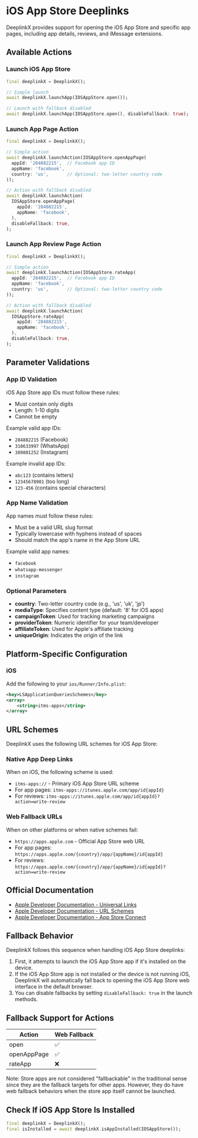# iOS App Store Deeplinks

DeeplinkX provides support for opening the iOS App Store and specific app pages, including app details, reviews, and iMessage extensions.

## Available Actions

### Launch iOS App Store
```dart
final deeplinkX = DeeplinkX();

// Simple launch
await deeplinkX.launchApp(IOSAppStore.open());

// Launch with fallback disabled
await deeplinkX.launchApp(IOSAppStore.open(), disableFallback: true);
```

### Launch App Page Action
```dart
final deeplinkX = DeeplinkX();

// Simple action
await deeplinkX.launchAction(IOSAppStore.openAppPage(
  appId: '284882215',  // Facebook app ID
  appName: 'facebook',
  country: 'us',       // Optional: two-letter country code
));

// Action with fallback disabled
await deeplinkX.launchAction(
  IOSAppStore.openAppPage(
    appId: '284882215',
    appName: 'facebook',
  ),
  disableFallback: true,
);
```

### Launch App Review Page Action
```dart
final deeplinkX = DeeplinkX();

// Simple action
await deeplinkX.launchAction(IOSAppStore.rateApp(
  appId: '284882215',  // Facebook app ID
  appName: 'facebook',
  country: 'us',       // Optional: two-letter country code
));

// Action with fallback disabled
await deeplinkX.launchAction(
  IOSAppStore.rateApp(
    appId: '284882215',
    appName: 'facebook',
  ),
  disableFallback: true,
);
```

## Parameter Validations

### App ID Validation
iOS App Store app IDs must follow these rules:
- Must contain only digits
- Length: 1-10 digits
- Cannot be empty

Example valid app IDs:
- `284882215` (Facebook)
- `310633997` (WhatsApp)
- `389801252` (Instagram)

Example invalid app IDs:
- `abc123` (contains letters)
- `12345678901` (too long)
- `123-456` (contains special characters)

### App Name Validation
App names must follow these rules:
- Must be a valid URL slug format
- Typically lowercase with hyphens instead of spaces
- Should match the app's name in the App Store URL

Example valid app names:
- `facebook`
- `whatsapp-messenger`
- `instagram`

### Optional Parameters
- **country**: Two-letter country code (e.g., 'us', 'uk', 'jp')
- **mediaType**: Specifies content type (default: '8' for iOS apps)
- **campaignToken**: Used for tracking marketing campaigns
- **providerToken**: Numeric identifier for your team/developer
- **affiliateToken**: Used for Apple's affiliate tracking
- **uniqueOrigin**: Indicates the origin of the link

## Platform-Specific Configuration

### iOS
Add the following to your `ios/Runner/Info.plist`:
```xml
<key>LSApplicationQueriesSchemes</key>
<array>
    <string>itms-apps</string>
</array>
```

## URL Schemes

DeeplinkX uses the following URL schemes for iOS App Store:

### Native App Deep Links
When on iOS, the following scheme is used:
- `itms-apps://` - Primary iOS App Store URL scheme
- For app pages: `itms-apps://itunes.apple.com/app/id{appId}`
- For reviews: `itms-apps://itunes.apple.com/app/id{appId}?action=write-review`

### Web Fallback URLs
When on other platforms or when native schemes fail:
- `https://apps.apple.com` - Official App Store web URL
- For app pages: `https://apps.apple.com/{country}/app/{appName}/id{appId}`
- For reviews: `https://apps.apple.com/{country}/app/{appName}/id{appId}?action=write-review`

## Official Documentation
- [Apple Developer Documentation - Universal Links](https://developer.apple.com/documentation/uikit/inter-process_communication/allowing_apps_and_websites_to_link_to_your_content)
- [Apple Developer Documentation - URL Schemes](https://developer.apple.com/documentation/uikit/inter-process_communication/allowing_apps_and_websites_to_link_to_your_content#3001215)
- [Apple Developer Documentation - App Store Connect](https://appstoreconnect.apple.com/help)

## Fallback Behavior
DeeplinkX follows this sequence when handling iOS App Store deeplinks:

1. First, it attempts to launch the iOS App Store app if it's installed on the device.
2. If the iOS App Store app is not installed or the device is not running iOS, DeeplinkX will automatically fall back to opening the iOS App Store web interface in the default browser.
3. You can disable fallbacks by setting `disableFallback: true` in the launch methods.

## Fallback Support for Actions

| Action      | Web Fallback |
| ----------- | ------------ |
| open        | ✅            |
| openAppPage | ✅            |
| rateApp     | ❌            |

Note: Store apps are not considered "fallbackable" in the traditional sense since they are the fallback targets for other apps. However, they do have web fallback behaviors when the store app itself cannot be launched.

## Check If iOS App Store Is Installed

```dart
final deeplinkX = DeeplinkX();
final isInstalled = await deeplinkX.isAppInstalled(IOSAppStore());
```